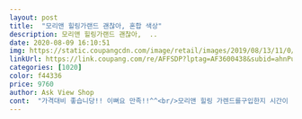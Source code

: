 ```yaml
---
layout: post 
title:  "모리앤 힐링가랜드 괜찮아, 혼합 색상" 
description: 모리앤 힐링가랜드 괜찮아,  ..
date: 2020-08-09 16:10:51 
img: https://static.coupangcdn.com/image/retail/images/2019/08/13/11/0/94cdd682-911e-4bd6-bb5a-2990002ea95c.jpg 
linkUrl: https://link.coupang.com/re/AFFSDP?lptag=AF3600438&subid=ahnPublicAsk&pageKey=281178652&itemId=892673538&vendorItemId=5245285091&traceid=V0-113-204fac221b7d4924 
categories: [1020] 
color: f44336 
price: 9760 
author: Ask View Shop 
cont:  "가격대비 좋습니당!! 이뻐요 만족!!^^<br/>모리앤 힐링 가렌드를구입한지 시간이 좀 지났지만 요즘 방학이라 시간이 되어서 리뷰를 남기게 됩니다 크기는 작지만 벽면에 장식 계실 때 너무나 빛이나는 소품 입니다 우리 친구들과 함께 하는 공간이 현관문 앞에 설치했는데 풍선과 스티커 와 그리고 예쁜 좋아야들과 함께 어우러져 너무나 예쁩니다 선생님들이 지나가면서 예쁘다고 한마디씩 말을 건입니다 은근이 어깨가 으쓱해 집니다 벽면에 붙여놓으니<br/>사이즈는 적힌대로 약간 작지만<br/>생각보다는 작지만 너무 이쁘네요!<br/>여기서 또 다른것 구매예정입니다.<br/><br/>예쁘기도 하지만 자꾸만 눈길이 갑니다 다들 예쁘다고 하네요 앞으로 소품들이 많이 필요한데 자주 구입하게 될 것 같습니다 배송도 빠르고 오 가격도 괜찮고 무엇보다 작지만 다른 것들과 어우러져서 예쁘게 보이니 이 또한 감사하네요 소품들을 정말 좋아하는데 소품으로 꾸며진 병만들을 볼 때마다 흐뭇해집니다 배송도 빠르고 포장도 잘 되어서 왔습니다<br/>제품을 받아 보고 만족합니다 오늘도 최고의 하루가 되세요 감사합니다 수고하십시요<br/>집에서 임신 주수 사진 기록하려고 구매했어요.<br/><br/>" 
---
```


